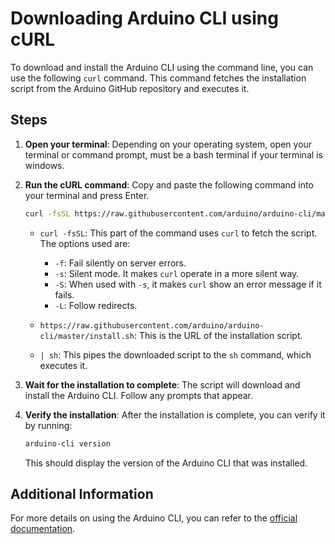# Downloading Arduino CLI using cURL

To download and install the Arduino CLI using the command line, you can use the following `curl` command. This command fetches the installation script from the Arduino GitHub repository and executes it.

## Steps

1. **Open your terminal**: Depending on your operating system, open your terminal or command prompt, 
must be a bash terminal if your terminal is windows.

2. **Run the cURL command**: Copy and paste the following command into your terminal and press Enter.

    ```sh
    curl -fsSL https://raw.githubusercontent.com/arduino/arduino-cli/master/install.sh | sh
    ```

    - `curl -fsSL`: This part of the command uses `curl` to fetch the script. The options used are:
        - `-f`: Fail silently on server errors.
        - `-s`: Silent mode. It makes `curl` operate in a more silent way.
        - `-S`: When used with `-s`, it makes `curl` show an error message if it fails.
        - `-L`: Follow redirects.

    - `https://raw.githubusercontent.com/arduino/arduino-cli/master/install.sh`: This is the URL of the installation script.

    - `| sh`: This pipes the downloaded script to the `sh` command, which executes it.

3. **Wait for the installation to complete**: The script will download and install the Arduino CLI. Follow any prompts that appear.

4. **Verify the installation**: After the installation is complete, you can verify it by running:

    ```sh
    arduino-cli version
    ```

    This should display the version of the Arduino CLI that was installed.

## Additional Information

For more details on using the Arduino CLI, you can refer to the [official documentation](https://arduino.github.io/arduino-cli).
